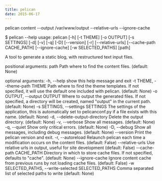 ```yaml
---
title: pelican
date: 2015-06-17
---
```


pelican content --output /var/www/output --relative-urls --ignore-cache


$ pelican --help
usage: pelican [-h] [-t THEME] [-o OUTPUT] [-s SETTINGS] [-d] [-v] [-q] [-D]
               [--version] [-r] [--relative-urls] [--cache-path CACHE_PATH]
               [--ignore-cache] [-w SELECTED_PATHS]
               [path]

A tool to generate a static blog, with restructured text input files.

positional arguments:
  path                  Path where to find the content files. (default: None)

optional arguments:
  -h, --help            show this help message and exit
  -t THEME, --theme-path THEME
                        Path where to find the theme templates. If not
                        specified, it will use the default one included with
                        pelican. (default: None)
  -o OUTPUT, --output OUTPUT
                        Where to output the generated files. If not specified,
                        a directory will be created, named "output" in the
                        current path. (default: None)
  -s SETTINGS, --settings SETTINGS
                        The settings of the application, this is automatically
                        set to pelicanconf.py if a file exists with this name.
                        (default: None)
  -d, --delete-output-directory
                        Delete the output directory. (default: None)
  -v, --verbose         Show all messages. (default: None)
  -q, --quiet           Show only critical errors. (default: None)
  -D, --debug           Show all messages, including debug messages. (default:
                        None)
  --version             Print the pelican version and exit.
  -r, --autoreload      Relaunch pelican each time a modification occurs on
                        the content files. (default: False)
  --relative-urls       Use relative urls in output, useful for site
                        development (default: False)
  --cache-path CACHE_PATH
                        Directory in which to store cache files. If not
                        specified, defaults to "cache". (default: None)
  --ignore-cache        Ignore content cache from previous runs by not loading
                        cache files. (default: False)
  -w SELECTED_PATHS, --write-selected SELECTED_PATHS
                        Comma separated list of selected paths to write
                        (default: None)
